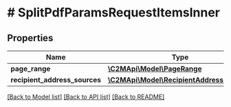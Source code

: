 # # SplitPdfParamsRequestItemsInner

## Properties

Name | Type | Description | Notes
------------ | ------------- | ------------- | -------------
**page_range** | [**\C2MApi\Model\PageRange**](PageRange.md) |  |
**recipient_address_sources** | [**\C2MApi\Model\RecipientAddressSource[]**](RecipientAddressSource.md) |  |

[[Back to Model list]](../../README.md#models) [[Back to API list]](../../README.md#endpoints) [[Back to README]](../../README.md)
